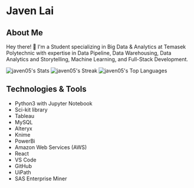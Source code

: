 # Javen Lai

## About Me
Hey there! 👋 I'm a Student specializing in Big Data & Analytics at Temasek Polytechnic with expertise in Data Pipeline, Data Warehousing, Data Analytics and Storytelling, Machine Learning, and Full-Stack Development.

![javen05's Stats](https://github-readme-stats.vercel.app/api?username=javen05&theme=tokyonight&show_icons=true&hide_border=true&count_private=true)
![javen05's Streak](https://github-readme-streak-stats.herokuapp.com/?user=javen05&theme=tokyonight&hide_border=true)
![javen05's Top Languages](https://github-readme-stats.vercel.app/api/top-langs/?username=javen05&theme=tokyonight&show_icons=true&hide_border=true&layout=compact)


## Technologies & Tools
- Python3 with Jupyter Notebook
- Sci-kit library
- Tableau
- MySQL
- Alteryx
- Knime
- PowerBi
- Amazon Web Services (AWS)
- React
- VS Code
- GitHub
- UiPath
- SAS Enterprise Miner
